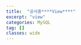 ```yaml
---
title:  "공사중****View****"
excerpt: "view"
categories: MySQL
tag: []
classes: wide
---
```


```sql

```
